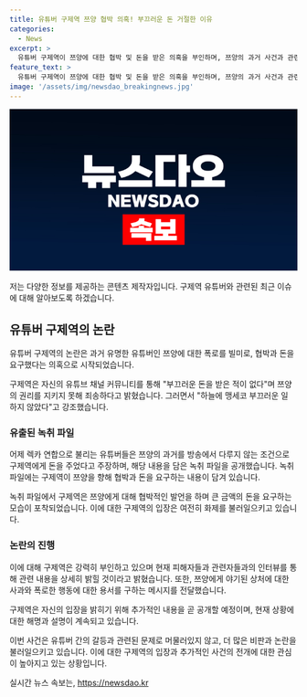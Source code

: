 ```yaml
---
title: 유튜버 구제역 쯔양 협박 의혹! 부끄러운 돈 거절한 이유
categories:
  - News
excerpt: >
  유튜버 구제역이 쯔양에 대한 협박 및 돈을 받은 의혹을 부인하며, 쯔양의 과거 사건과 관련한 내용을 곧 공개할 것을 약속했습니다. 녹취 파일에 따르면, 구제역은 쯔양의 입막음 비용과 관련해 돈을 요구한 것으로 보이나, 구제역은 이를 부정하고 있습니다. 유튜브 채널 가로세로연구소는 이에 대한 녹취 파일을 공개하며 논란을 일으켰습니다. 
feature_text: >
  유튜버 구제역이 쯔양에 대한 협박 및 돈을 받은 의혹을 부인하며, 쯔양의 과거 사건과 관련한 내용을 곧 공개할 것을 약속했습니다. 녹취 파일에 따르면, 구제역은 쯔양의 입막음 비용과 관련해 돈을 요구한 것으로 보이나, 구제역은 이를 부정하고 있습니다. 유튜브 채널 가로세로연구소는 이에 대한 녹취 파일을 공개하며 논란을 일으켰습니다. 
image: '/assets/img/newsdao_breakingnews.jpg'
---
```


<p><img src="/assets/img/newsdao_breakingnews.jpg" alt="ontimetimes 속보" /></p>

<p>저는 다양한 정보를 제공하는 콘텐츠 제작자입니다. 구제역 유튜버와 관련된 최근 이슈에 대해 알아보도록 하겠습니다.</p>

<h2 data-ke-size="size26">유튜버 구제역의 논란</h2>

<p>유튜버 구제역의 논란은 과거 유명한 유튜버인 쯔양에 대한 폭로를 빌미로, 협박과 돈을 요구했다는 의혹으로 시작되었습니다.</p>

<p data-ke-size="size16">구제역은 자신의 유튜브 채널 커뮤니티를 통해 "부끄러운 돈을 받은 적이 없다"며 쯔양의 권리를 지키지 못해 죄송하다고 밝혔습니다. 그러면서 "하늘에 맹세코 부끄러운 일 하지 않았다"고 강조했습니다.</p>

<h3>유출된 녹취 파일</h3>

<p>어제 렉카 연합으로 불리는 유튜버들은 쯔양의 과거를 방송에서 다루지 않는 조건으로 구제역에게 돈을 주었다고 주장하며, 해당 내용을 담은 녹취 파일을 공개했습니다. 녹취 파일에는 구제역이 쯔양을 향해 협박과 돈을 요구하는 내용이 담겨 있습니다.</p>

<p data-ke-size="size16">녹취 파일에서 구제역은 쯔양에게 대해 협박적인 발언을 하며 큰 금액의 돈을 요구하는 모습이 포착되었습니다. 이에 대한 구제역의 입장은 여전히 화제를 불러일으키고 있습니다.</p>

<h3>논란의 진행</h3>

<p>이에 대해 구제역은 강력히 부인하고 있으며 현재 피해자들과 관련자들과의 인터뷰를 통해 관련 내용을 상세히 밝힐 것이라고 밝혔습니다. 또한, 쯔양에게 야기된 상처에 대한 사과와 폭로한 행동에 대한 용서를 구하는 메시지를 전달했습니다.</p>

<p data-ke-size="size16">구제역은 자신의 입장을 밝히기 위해 추가적인 내용을 곧 공개할 예정이며, 현재 상황에 대한 해명과 설명이 계속되고 있습니다.</p>

<p>이번 사건은 유튜버 간의 갈등과 관련된 문제로 머물러있지 않고, 더 많은 비판과 논란을 불러일으키고 있습니다. 이에 대한 구제역의 입장과 추가적인 사건의 전개에 대한 관심이 높아지고 있는 상황입니다.</p>
실시간 뉴스 속보는, <a href="https://newsdao.kr" rel="dofollow">https://newsdao.kr</a>


